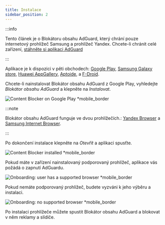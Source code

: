 ```yaml
---
title: Instalace
sidebar_position: 2
---
```


:::info

Tento článek je o Blokátoru obsahu AdGuard, který chrání pouze internetový prohlížeč Samsung a prohlížeč Yandex. Chcete-li chránit celé zařízení, [stáhněte si aplikaci AdGuard](https://agrd.io/download-kb-adblock)

:::

Aplikace je k dispozici v pěti obchodech: [Google Play](https://play.google.com/store/apps/details?id=com.adguard.android.contentblocker), [Samsung Galaxy store](https://galaxystore.samsung.com/detail/com.adguard.android.contentblocker), [Huawei AppGallery](https://appgallery.huawei.com/#/app/C100440597), [Aptoide](https://adguard-content-blocker.en.aptoide.com/), a [F-Droid](https://f-droid.org/en/packages/com.adguard.android.contentblocker/).

Chcete-li nainstalovat Blokátor obsahu AdGuard z Google Play, vyhledejte *Blokátor obsahu AdGuard* a klepněte na *Instalovat*.

![Content Blocker on Google Play *mobile_border](https://cdn.adtidy.org/content/Kb/ad_blocker/content_blocker/content_blocker_play_market.jpg)

:::note

Blokátor obsahu AdGuard funguje ve dvou prohlížečích.: [Yandex Browser](https://browser.yandex.com/) a [Samsung Internet Browser](https://play.google.com/store/apps/details?id=com.sec.android.app.sbrowser).

:::

Po dokončení instalace klepněte na *Otevřít* a aplikaci spusťte.

![Content Blocker installed *mobile_border](https://cdn.adtidy.org/content/Kb/ad_blocker/content_blocker/content_blocker_play_market_installed.jpg)

Pokud máte v zařízení nainstalovaný podporovaný prohlížeč, aplikace vás požádá o zapnutí AdGuardu.

![Onboarding: user has a supported browser *mobile_border](https://cdn.adtidy.org/content/Kb/ad_blocker/content_blocker/content_blocker_onboarding2.jpg)

Pokud nemáte podporovaný prohlížeč, budete vyzváni k jeho výběru a instalaci.

![Onboarding: no supported browser *mobile_border](https://cdn.adtidy.org/content/Kb/ad_blocker/content_blocker/content_blocker_onboarding3.jpg)

Po instalaci prohlížeče můžete spustit Blokátor obsahu AdGuard a blokovat v něm reklamy a slídiče.
